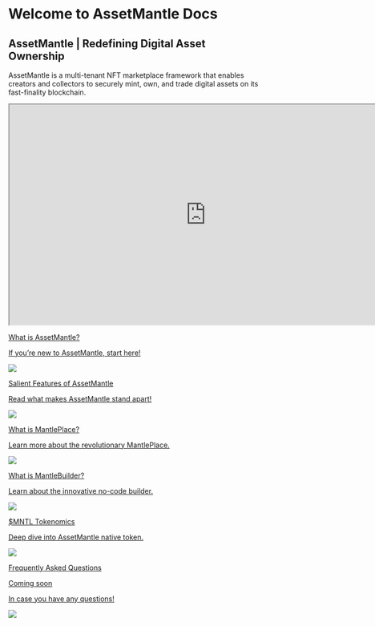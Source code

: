 # Welcome to AssetMantle Docs
## AssetMantle | Redefining Digital Asset Ownership

<div class="welcome">
   <div>
      <p>AssetMantle is a multi-tenant NFT marketplace framework that enables creators and collectors to securely mint, own, and trade digital assets on its fast-finality blockchain.</p>
   </div>

<iframe width="784" height="439.6" src="https://www.youtube.com/embed/vvKVCbxWl1g" title="YouTube video player" fra  border="0" allow="accelerometer; autoplay; clipboard-write; encrypted-media; gyroscope; picture-in-picture" allowfullscreen></iframe>
 
</div>
<div class="maincard">
  <a href="https://docs.assetmantle.one/#about_assetmantle" target="_blank">
  
   <div class="card">
      <div>
        <div class="card-top">
         <p class="heading">What is AssetMantle?</p>
         </div>
         <p>If you’re new to AssetMantle,  start here!</p>
      </div>
      <img src="../assets/images/AssetMantle_Logo_Square.png" /> 
   </div></a>
   <a href="https://docs.assetmantle.one/Why_Choose_AssetMantle" target="_blank">
   <div class="card">
      <div>
          <p class="heading">Salient Features of AssetMantle</p>
         <p>Read what makes AssetMantle stand apart!</p>
      </div>
      <img src="../assets/images/AssetMantle_Logo_Square.png" /> 
   </div>
</div></a>
<div class="maincard">
   <a href="https://docs.assetmantle.one/MantlePlace_Overview" target="_blank">
   
   <div class="card">
      <div>
          <p class="heading">What is MantlePlace?</p>
         <p>Learn more about the revolutionary MantlePlace.</p>
      </div>
      <img src="../assets/images/AssetMantle_Logo_Square.png" /> 
   </div></a>
    <a href="https://docs.assetmantle.one/MantleBuilder_Overview" target="_blank">
   <div class="card">
      <div>
           <p class="heading">What is MantleBuilder?</p>
         <p>Learn about the innovative no-code builder.</p>
      </div>
      <img src="../assets/images/AssetMantle_Logo_Square.png" /> 
     
   </div></a>
</div>
<div class="maincard">
<a href="https://docs.assetmantle.one/Mantle_Tokenomics" target="_blank">
   <div class="card">
      <div>
           <p class="heading">$MNTL Tokenomics</p>
         <p>Deep dive into AssetMantle native token.</p>
      </div>
      <img src="../assets/images/AssetMantle_Logo_Square.png" /> 
     
   </div></a>
   <a href="#" target="_blank">
   <div class="card">
      <div>
          <p class="heading">Frequently Asked Questions</p>
          <p>Coming soon</p>
         <p>In case you have any questions!</p>
      </div>
      <img src="../assets/images/AssetMantle_Logo_Square.png" /> 
   </div></a>
</div>

